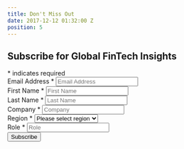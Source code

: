 ```yaml
---
title: Don't Miss Out
date: 2017-12-12 01:32:00 Z
position: 5
---
```


<!-- Begin MailChimp Signup Form -->
<div id="mc_embed_signup">
<form action="https://letstalkpayments.us7.list-manage.com/subscribe/post?u=bc57d9187dbf177fa07614fbf&amp;id=aa5e7321a3" method="post" id="mc-embedded-subscribe-form" name="mc-embedded-subscribe-form" class="validate" target="_blank" novalidate>
    <div id="mc_embed_signup_scroll">
	<h2>Subscribe for Global FinTech Insights</h2>
<div class="indicates-required"><span class="asterisk">*</span> indicates required</div>
<div class="mc-field-group">
	<label for="mce-EMAIL">Email Address  <span class="asterisk">*</span>
</label>
	<input type="email" value="" name="EMAIL" placeholder="Email Address" class="required email" id="mce-EMAIL">
</div>
<div class="mc-field-group">
	<label for="mce-FNAME">First Name  <span class="asterisk">*</span>
</label>
	<input type="text" value="" name="FNAME" placeholder="First Name" class="required" id="mce-FNAME">
</div>
<div class="mc-field-group">
	<label for="mce-LNAME">Last Name  <span class="asterisk">*</span>
</label>
	<input type="text" value="" name="LNAME" placeholder="Last Name" class="required" id="mce-LNAME">
</div>
<div class="mc-field-group">
	<label for="mce-MMERGE3">Company  <span class="asterisk">*</span>
</label>
	<input type="text" value="" name="MMERGE3" class="required" placeholder="Company" id="mce-MMERGE3">
</div>
<div class="mc-field-group">
	<label for="mce-MMERGE19">Region  <span class="asterisk">*</span>
</label>
	<select name="MMERGE19" class="required" id="mce-MMERGE19">
	<option value="">Please select region</option>
	<option value="Americas">Americas</option>
<option value="EMEA">EMEA</option>
<option value="APAC">APAC</option>

	</select>
</div>
<div class="mc-field-group">
	<label for="mce-MMERGE20">Role  <span class="asterisk">*</span>
</label>
	<input type="text" value="" name="MMERGE20" placeholder="Role" class="required" id="mce-MMERGE20">
</div>
	<div id="mce-responses" class="clear">
		<div class="response" id="mce-error-response" style="display:none"></div>
		<div class="response" id="mce-success-response" style="display:none"></div>
	</div>    <!-- real people should not fill this in and expect good things - do not remove this or risk form bot signups-->
    <div style="position: absolute; left: -5000px;" aria-hidden="true"><input type="text" name="b_bc57d9187dbf177fa07614fbf_aa5e7321a3" tabindex="-1" value=""></div>
    <div class="clear"><input type="submit" value="Subscribe" name="subscribe" id="mc-embedded-subscribe" class="button"></div>
    </div>
</form>
</div>
<script type='text/javascript' src='//s3.amazonaws.com/downloads.mailchimp.com/js/mc-validate.js'></script><script type='text/javascript'>(function($) {window.fnames = new Array(); window.ftypes = new Array();fnames[0]='EMAIL';ftypes[0]='email';fnames[1]='FNAME';ftypes[1]='text';fnames[2]='LNAME';ftypes[2]='text';fnames[3]='MMERGE3';ftypes[3]='text';fnames[19]='MMERGE19';ftypes[19]='dropdown';fnames[20]='MMERGE20';ftypes[20]='text';fnames[4]='MMERGE4';ftypes[4]='text';fnames[5]='MMERGE5';ftypes[5]='text';fnames[6]='MMERGE6';ftypes[6]='text';fnames[7]='MMERGE7';ftypes[7]='text';fnames[8]='MMERGE8';ftypes[8]='text';fnames[9]='MMERGE9';ftypes[9]='text';fnames[10]='MMERGE10';ftypes[10]='text';fnames[11]='MMERGE11';ftypes[11]='text';fnames[12]='MMERGE12';ftypes[12]='text';fnames[13]='MMERGE13';ftypes[13]='text';fnames[15]='MMERGE15';ftypes[15]='text';fnames[16]='MMERGE16';ftypes[16]='text';fnames[17]='MMERGE17';ftypes[17]='text';fnames[18]='MMERGE18';ftypes[18]='text';}(jQuery));var $mcj = jQuery.noConflict(true);</script>
<!--End mc_embed_signup-->